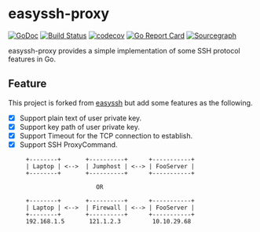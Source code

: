 # easyssh-proxy

[![GoDoc](https://godoc.org/github.com/appleboy/easyssh-proxy?status.svg)](https://godoc.org/github.com/appleboy/easyssh-proxy) [![Build Status](http://drone.wu-boy.com/api/badges/appleboy/easyssh-proxy/status.svg)](http://drone.wu-boy.com/appleboy/easyssh-proxy) [![codecov](https://codecov.io/gh/appleboy/easyssh-proxy/branch/master/graph/badge.svg)](https://codecov.io/gh/appleboy/easyssh-proxy) [![Go Report Card](https://goreportcard.com/badge/github.com/appleboy/easyssh-proxy)](https://goreportcard.com/report/github.com/appleboy/easyssh-proxy) [![Sourcegraph](https://sourcegraph.com/github.com/appleboy/easyssh-proxy/-/badge.svg)](https://sourcegraph.com/github.com/appleboy/easyssh-proxy?badge)

easyssh-proxy provides a simple implementation of some SSH protocol features in Go.

## Feature

This project is forked from [easyssh](https://github.com/hypersleep/easyssh) but add some features as the following.

* [x] Support plain text of user private key.
* [x] Support key path of user private key.
* [x] Support Timeout for the TCP connection to establish.
* [x] Support SSH ProxyCommand.

```
     +--------+       +----------+      +-----------+
     | Laptop | <-->  | Jumphost | <--> | FooServer |
     +--------+       +----------+      +-----------+

                         OR

     +--------+       +----------+      +-----------+
     | Laptop | <-->  | Firewall | <--> | FooServer |
     +--------+       +----------+      +-----------+
     192.168.1.5       121.1.2.3         10.10.29.68
```
